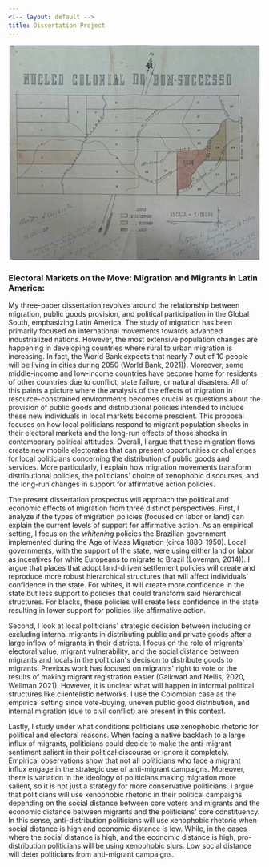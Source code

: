 ```yaml
---
<!-- layout: default -->
title: Dissertation Project
---
```


<p align="center">
  <a href="url"><img src= "/assets/images/nuc_col_bomretiro.png" width="500" ></a>
</p>

### Electoral Markets on the Move: Migration and Migrants in Latin America:

My three-paper dissertation revolves around the relationship between migration, public goods provision, and political participation in the Global South, emphasizing Latin America. The study of migration has been primarily focused on international movements towards advanced industrialized nations. However, the most extensive population changes are happening in developing countries where rural to urban migration is increasing. In fact, the World Bank expects that nearly 7 out of 10 people will be living in cities during 2050 (World Bank, 2021)). Moreover, some middle-income and low-income countries have become home for residents of other countries due to conflict, state failure, or natural disasters. All of this paints a picture where the analysis of the effects of migration in resource-constrained environments becomes crucial as questions about the provision of public goods and distributional policies intended to include these new individuals in local markets become prescient. This proposal focuses on how local politicians respond to migrant population shocks in their electoral markets and the long-run effects of those shocks in contemporary political attitudes. Overall, I argue that these migration flows create new mobile electorates that can present opportunities or challenges for local politicians concerning the distribution of public goods and services. More particularly, I explain how migration movements transform distributional policies, the politicians' choice of xenophobic discourses, and the long-run changes in support for affirmative action policies.

The present dissertation prospectus will approach the political and economic effects of migration from three distinct perspectives. First, I analyze if the types of migration policies (focused on labor or land) can explain the current levels of support for affirmative action.  As an empirical setting, I focus on the *whitening* policies the Brazilian government implemented during the Age of Mass Migration (circa 1880-1950). Local governments, with the support of the state, were using either land or labor as incentives for white Europeans to migrate to Brazil (Loveman, 2014)). I argue that places that adopt land-driven settlement policies will create and reproduce more robust hierarchical structures that will affect individuals' confidence in the state. For whites, it will create more confidence in the state but less support to policies that could transform said hierarchical structures. For blacks, these policies will create less confidence in the state resulting in lower support for policies like affirmative action.

Second, I look at local politicians' strategic decision between including or excluding internal migrants in distributing public and private goods after a large inflow of migrants in their districts. I focus on the role of migrants' electoral value, migrant vulnerability, and the social distance between migrants and locals in the politician's decision to distribute goods to migrants. Previous work has focused on migrants' right to vote or the results of making migrant registration easier (Gaikwad and Nellis, 2020, Wellman 2021). However, it is unclear what will happen in informal political structures like clientelistic networks. I use the Colombian case as the empirical setting since vote-buying, uneven public good distribution, and internal migration (due to civil conflict) are present in this context.

Lastly, I study under what conditions politicians use xenophobic rhetoric for political and electoral reasons. When facing a native backlash to a large influx of migrants, politicians could decide to make the anti-migrant sentiment salient in their political discourse or ignore it completely. Empirical observations show that not all politicians who face a migrant influx engage in the strategic use of anti-migrant campaigns. Moreover, there is variation in the ideology of politicians making migration more salient, so it is not just a strategy for more conservative politicians. I argue that politicians will use xenophobic rhetoric in their political campaigns depending on the social distance between core voters and migrants and the economic distance between migrants and the politicians' core constituency. In this sense, anti-distribution politicians will use xenophobic rhetoric when social distance is high and economic distance is low. While, in the cases where the social distance is high, and the economic distance is high, pro-distribution politicians will be using xenophobic slurs. Low social distance will deter politicians from anti-migrant campaigns.
